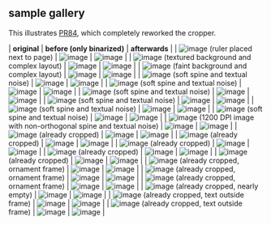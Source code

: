## sample gallery

This illustrates [PR84](https://github.com/OCR-D/ocrd_anybaseocr/pull/84), which completely reworked the cropper.

| **original** | **before (only binarized)** | **afterwards** |
| ![image](/pix/dfki_orig_0.png) (ruler placed next to page) | ![image](/pix/dfki_before_0.png) | ![image](/pix/dfki_after_0.png) | 
| ![image](/pix/kalo_orig_0.png) (textured background and complex layout) | ![image](/pix/kalo_before_0.png) | ![image](/pix/kalo_after_0.png) | 
| ![image](/pix/kalo_orig_1.png) (faint background and complex layout) | ![image](/pix/kalo_before_1.png) | ![image](/pix/kalo_after_1.png) | 
| ![image](/pix/euler_orig_0.png) (soft spine and textual noise) | ![image](/pix/euler_before_0.png) | ![image](/pix/euler_after_0.png) | 
| ![image](/pix/euler_orig_1.png) (soft spine and textual noise) | ![image](/pix/euler_before_1.png) | ![image](/pix/euler_after_1.png) | 
| ![image](/pix/euler_orig_2.png) (soft spine and textual noise) | ![image](/pix/euler_before_2.png) | ![image](/pix/euler_after_2.png) | 
| ![image](/pix/euler_orig_3.png) (soft spine and textual noise) | ![image](/pix/euler_before_3.png) | ![image](/pix/euler_after_3.png) | 
| ![image](/pix/euler_orig_4.png) (soft spine and textual noise) | ![image](/pix/euler_before_4.png) | ![image](/pix/euler_after_4.png) | 
| ![image](/pix/euler_orig_5.png) (soft spine and textual noise) | ![image](/pix/euler_before_5.png) | ![image](/pix/euler_after_5.png) | 
| ![image](/pix/jbarth_orig_0.png) (1200 DPI image with non-orthogonal spine and textual noise) | ![image](/pix/jbarth_before_0.png) | ![image](/pix/jbarth_after_0.png) | 
| ![image](/pix/jbarth_orig_1.png) (already cropped) | ![image](/pix/jbarth_before_1.png) | ![image](/pix/jbarth_after_1.png) | 
| ![image](/pix/jbarth_orig_2.png) (already cropped) | ![image](/pix/jbarth_before_2.png) | ![image](/pix/jbarth_after_2.png) | 
| ![image](/pix/jbarth_orig_3.png) (already cropped) | ![image](/pix/jbarth_before_3.png) | ![image](/pix/jbarth_after_3.png) | 
| ![image](/pix/jbarth_orig_4.png) (already cropped) | ![image](/pix/jbarth_before_4.png) | ![image](/pix/jbarth_after_4.png) | 
| ![image](/pix/jbarth_orig_5.png) (already cropped) | ![image](/pix/jbarth_before_5.png) | ![image](/pix/jbarth_after_5.png) | 
| ![image](/pix/dekos_orig_0.png) (already cropped, ornament frame) | ![image](/pix/dekos_before_0.png) | ![image](/pix/dekos_after_0.png) | 
| ![image](/pix/dekos_orig_1.png) (already cropped, ornament frame) | ![image](/pix/dekos_before_1.png) | ![image](/pix/dekos_after_1.png) | 
| ![image](/pix/dekos_orig_2.png) (already cropped, ornament frame) | ![image](/pix/dekos_before_2.png) | ![image](/pix/dekos_after_2.png) | 
| ![image](/pix/dekos_orig_3.png) (already cropped, nearly empty) | ![image](/pix/dekos_before_3.png) | ![image](/pix/dekos_after_3.png) | 
| ![image](/pix/dekos_orig_4.png) (already cropped, text outside frame) | ![image](/pix/dekos_before_4.png) | ![image](/pix/dekos_after_4.png) | 
| ![image](/pix/dekos_orig_5.png) (already cropped, text outside frame) | ![image](/pix/dekos_before_5.png) | ![image](/pix/dekos_after_5.png) | 
